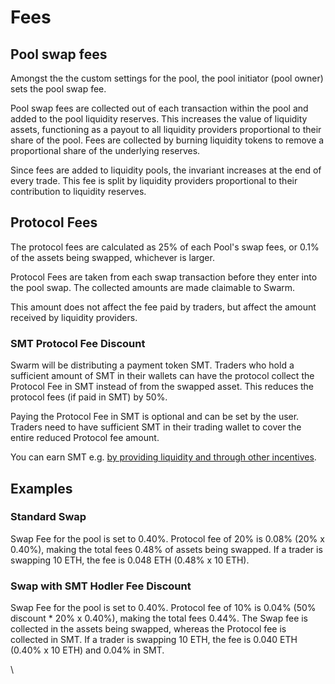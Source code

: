 # Fees

## Pool swap fees

Amongst the the custom settings for the pool, the pool initiator (pool owner) sets the pool swap fee.

Pool swap fees are collected out of each transaction within the pool and added to the pool liquidity reserves. This increases the value of liquidity assets, functioning as a payout to all liquidity providers proportional to their share of the pool. Fees are collected by burning liquidity tokens to remove a proportional share of the underlying reserves.

Since fees are added to liquidity pools, the invariant increases at the end of every trade. This fee is split by liquidity providers proportional to their contribution to liquidity reserves.

## Protocol Fees

The protocol fees are calculated as 25% of each Pool's swap fees, or 0.1% of the assets being swapped, whichever is larger.

Protocol Fees are taken from each swap transaction before they enter into the pool swap. The collected amounts are made claimable to Swarm.

This amount does not affect the fee paid by traders, but affect the amount received by liquidity providers.

### SMT Protocol Fee Discount

Swarm will be distributing a payment token SMT. Traders who hold a sufficient amount of SMT in their wallets can have the protocol collect the Protocol Fee in SMT instead of from the swapped asset. This reduces the protocol fees (if paid in SMT) by 50%.

Paying the Protocol Fee in SMT is optional and can be set by the user. Traders need to have sufficient SMT in their trading wallet to cover the entire reduced Protocol fee amount.

You can earn SMT e.g. [by providing liquidity and through other incentives](../token/smt.md).&#x20;

## Examples

### Standard Swap

Swap Fee for the pool is set to 0.40%. Protocol fee of 20% is 0.08% (20% x 0.40%), making the total fees 0.48% of assets being swapped. If a trader is swapping 10 ETH, the fee is 0.048 ETH (0.48% x 10 ETH).

### Swap with SMT Hodler Fee Discount

Swap Fee for the pool is set to 0.40%. Protocol fee of 10% is 0.04% (50% discount \* 20% x 0.40%), making the total fees 0.44%. The Swap fee is collected in the assets being swapped, whereas the Protocol fee is collected in SMT. If a trader is swapping 10 ETH, the fee is 0.040 ETH (0.40% x 10 ETH) and 0.04% in SMT.

\\
